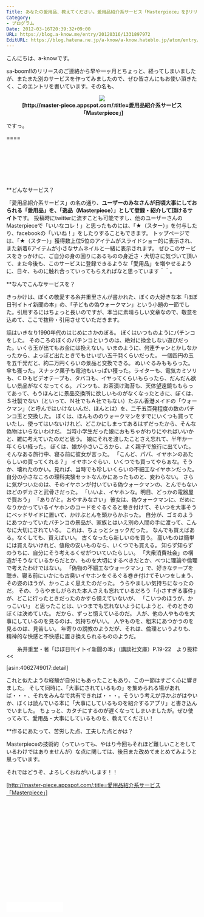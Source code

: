```yaml
---
Title: あなたの愛用品、教えてください。愛用品紹介系サービス「Masterpiece」をβリリースしました！
Category:
- プログラム
Date: 2012-03-16T20:39:32+09:00
URL: https://blog.a-know.me/entry/20120316/1331897972
EditURL: https://blog.hatena.ne.jp/a-know/a-know.hateblo.jp/atom/entry/12921228815727979341
---
```


こんにちは、a-knowです。

sa-boom!!のリリースのご連絡から早や一ヶ月とちょっと、経ってしまいましたが、またまた別のサービスを作ってみましたので、ぜひ皆さんにもお使い頂きたく、このエントリを書いています。その名も、



<div align="center"><img src="//a-know.sakura.ne.jp/images/masterpiece.jpg"></div>
<div align="center"><strong>[http://master-piece.appspot.com/:title=愛用品紹介系サービス「Masterpiece」]</strong></div>


ですっ。

====

<script async src="//pagead2.googlesyndication.com/pagead/js/adsbygoogle.js"></script>
<!-- article-top -->
<ins class="adsbygoogle"
     style="display:inline-block;width:728px;height:90px"
     data-ad-client="ca-pub-3463034538369189"
     data-ad-slot="8367620130"></ins>
<script>
(adsbygoogle = window.adsbygoogle || []).push({});
</script>


**どんなサービス？

「愛用品紹介系サービス」の名の通り、<span class="deco" style="font-weight:bold;">ユーザーのみなさんが日頃大事にしておられる「愛用品」を、「逸品（Masterpiece）」として登録・紹介して頂けるサイト</span>です。
投稿時にtwitterに流すことも可能ですし、他のユーザーさんのMasterpieceで「いいなコレ！」と思ったものには、「★（スター）」を付与したり、facebookの「いいね！」をしたりすることもできます。
トップページでは、「★（スター）」獲得数上位5位のアイテムがスライドショー的に表示され、また新着6アイテムが小さなサムネイルと一緒に表示されます。
ぜひこのサービスをきっかけに、ご自分の身の回りにあるものの身近さ・大切さに気づいて頂いて、また今後も、このサービスに登録できるような「愛用品」を増やせるように、日々、ものに触れ合っていってもらえればなと思っています＾＾。



**なんでこんなサービスを？

きっかけは、ぼくの敬愛する糸井重里さんが書かれた、ぼくの大好きな本「ほぼ日刊イトイ新聞の本」の、「子どもの偽ウォークマン」という小題の一節でした。引用するにはちょっと長いのですが、本当に素晴らしい文章なので、敬意を込めて、ここで抜粋・引用させていただきます。


>>
話はいきなり1990年代のはじめにさかのぼる。
ぼくはいつものようにパチンコをした。
そのころのぼくのパチンコというのは、絶対に換金しない遊びだった。いくら玉が出てもお金には換えない。いまのように、何連チャンとかしなかったから、よっぽど出たときでもせいぜい五千発くらいだった。
一個四円の玉を五千発だと、約二万円くらいの景品と交換できる。
ぬいぐるみももらった。傘も獲った。スナック菓子も電池もいっぱい獲った。ライターも、電気カミソリも、ＣＤもビデオテープも、タバコも、イヤってくらいもらったら、だんだん欲しい景品がなくなってくる。
パンツも、お茶漬け海苔も、天体望遠鏡ももらってあって、もうほんとに景品交換所に欲しいものがなくなったときに、ぼくは、Ｓ社製でない（といって、Ｎ社でもＡ社でもない）たぶん香港メイドの「ウォークマン」（と呼んではいけないんだ、ほんとは）を、二千五百発程度の数のパチンコ玉と交換した。
ぼくは、ほんもののウォークマンをすでにいくつも買っていたし、使ってはいないけれど、どこかにしまってあるはずだったから、そんな偽物はいらないわけだ。
当時小学生だった娘におもちゃがわりにやればいいかと、雑に考えていたのだと思う。
娘にそれを渡したことさえ忘れて、半年か一年くらい経った。
ぼくは、娘が小さいころから、よく親子で旅行に出ていた。そんなある旅行中、寝る前に彼女が言った。
「こんど、パパ、イヤホンのあたらしいの買ってくれる？」
イヤホンぐらい、いくつでも買ってやらぁな。そうか、壊れたのかい。見れば、当時でも珍しいくらいの不細工なイヤホンだった。
自分の小さなころの理科実験セットなんかにあったものと、変わらない。
さらに気がついたのは、そのイヤホンが付いている偽ウォークマンの、とんでもないほどのデカさと武骨さだった。
「いいよ、イヤホンな。明日、どっかの電器屋で買おう」
「ありがと。おやすみなさい」
彼女は、偽ウォークマンに、だめになりかかっているイヤホンのコードをぐるぐると巻き付けて、そいつを大事そうにベッドサイドに置いて、かけぶとんを頭からかぶった。
自分が、ゴミのようにあつかっていたパチンコの景品が、家族とはいえ別の人間の手に渡って、こんなに大切にされている。
これは、ちょっとショックだった。
なんでも買えばある。なくしても、買えばいい。
古くなったら新しいのを買う。
高いものは簡単には買えないけれど、値段の安いものなら、いくつでも買える。
知らず知らずのうちに、自分にそう考えるくせがついていたらしい。
「大衆消費社会」の構造がそうなているからだとか、ものを大切にするべきだとか、べつに理論や倫理で考えたわけではない。
「偽物の不細工なウォークマン」で、好きなテープを聴き、寝る前にいかにも古臭いイヤホンをぐるぐる巻き付けてそいつをしまう、その姿のほうが、かっこよく思えたのだった。
うらやましい気持ちになったのだ。
その、うらやましがられた本人さえも忘れているだろう「小さすぎる事件」が、どこに行ったときだったのかすら憶えていないが、
「こいつのほうが、かっこいい」
と思ったことは、いつまでも忘れないようにしようと、そのときのぼくは決めていた。
だから、ずっと憶えているのだ。
人が、他の人やものを大事にしているのを見るのは、気持ちがいい。
人やものを、粗末にあつかうのを見るのは、見苦しい。
年寄りの説教のようだが、それは、倫理というよりも、精神的な快感と不快感に置き換えられるもののようだ。

<div align="right">糸井重里・著「ほぼ日刊イトイ新聞の本」（講談社文庫）P.19-22　より抜粋</div>
<<


[asin:4062749017:detail]


これと似たような経験が自分にもあったこともあり、この一節はすごく心に響きました。
そして同時に、「大事にされているもの」を集められる場があれば・・・、それをみんなで共有できれば・・・。そういう考えが浮かぶがはやいか、ぼくは読んでいる本に「大事にしているものを紹介するアプリ」と書き込んでいました。
ちょっと、カタチにするのが遅くなってしまいましたが。ぜひ使ってみて、愛用品・大事にしているものを、教えてください！



**作るにあたって、苦労した点、工夫した点とかは？

Masterpieceの技術的（っていっても、やはり今回もそれほど難しいことをしているわけではありませんが）な点に関しては、後日また改めてまとめてみようと思っています。


それではどうぞ、よろしくおねがいします！！


[http://master-piece.appspot.com/:title=愛用品紹介系サービス「Masterpiece」]



<script async src="//pagead2.googlesyndication.com/pagead/js/adsbygoogle.js"></script>
<!-- article-bottom2 -->
<ins class="adsbygoogle"
     style="display:inline-block;width:300px;height:250px"
     data-ad-client="ca-pub-3463034538369189"
     data-ad-slot="5274552934"></ins>
<script>
(adsbygoogle = window.adsbygoogle || []).push({});
</script>

<iframe src="//blog.hatena.ne.jp/a-know/a-know.hateblo.jp/subscribe/iframe" allowtransparency="true" frameborder="0" scrolling="no" width="150" height="28"></iframe>
